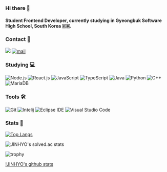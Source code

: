 ### Hi there 👋 
#### Student Frontend Developer, currently studying in Gyeongbuk Software High School, South Korea :kr:.

### Contact :iphone:
<a href="https://www.instagram.com/jinhyo___/" target="_blank"><img src="https://img.shields.io/badge/Instagram-E4405F?style=round-square&logo=Instagram&logoColor=white"/></a>
[![mail](https://img.shields.io/badge/admin@jinhyo.dev-EA4335?style=round-square&logo=Gmail&logoColor=white)](mailto:admin@jinhyo.dev)

### Studying :computer:
![Node.js](https://img.shields.io/badge/Node.js-339933?style=round-square&logo=node.js&logoColor=white)
![React.js](https://img.shields.io/badge/React.js-02569B?style=round-square&logo=React&logoColor=white)
![JavaScript](https://img.shields.io/badge/JavaScript-F7DF1E?style=round-square&logo=JavaScript&logoColor=white)
![TypeScript](https://img.shields.io/badge/TypeScript-3178C6?style=round-square&logo=TypeScript&logoColor=white)
![Java](https://img.shields.io/badge/Java-007396?style=round-square&logo=Java&logoColor=white)
![Python](https://img.shields.io/badge/Python-3776AB?style=round-square&logo=Python&logoColor=white)
![C++](https://img.shields.io/badge/C++-00599C?style=round-square&logo=C%2B%2B&logoColor=white)
![MariaDB](https://img.shields.io/badge/MariaDB-003545?style=round-square&logo=MariaDB&logoColor=white)

### Tools 🛠
![Git](https://img.shields.io/badge/Git-F05032?style=round-square&logo=Git&logoColor=white)
![Intelij](https://img.shields.io/badge/IntelliJ-000000?style=round-square&logo=IntelliJIDEA&logoColor=white)
![Eclipse IDE](https://img.shields.io/badge/EclipseIDE-2C2255?style=round-square&logo=EclipseIDE&logoColor=white)
![Visual Studio Code](https://img.shields.io/badge/vscode-007ACC?style=round-square&logo=VisualStudioCode&logoColor=white)

### Stats :muscle:
[![Top Langs](https://github-readme-stats.vercel.app/api/top-langs/?username=jinhyo-dev)](https://github.com/anuraghazra/github-readme-stats)

![JINHYO's solved.ac stats](http://mazassumnida.wtf/api/v2/generate_badge?boj=jinhyo0850)

![trophy](https://github-profile-trophy.vercel.app/?username=jinhyo-dev&theme=chalk&row=2&column=5)

[!JINHYO's github stats](https://github-readme-stats.vercel.app/api?username=jinhyo-dev&show_icons=true&theme=dracula)




<!--
**jinhyo-dev/jinhyo-dev** is a ✨ _special_ ✨ repository because its `README.md` (this file) appears on your GitHub profile.

Here are some ideas to get you started:

- 🔭 I’m currently working on ...
- 🌱 I’m currently learning ...
- 👯 I’m looking to collaborate on ...
- 🤔 I’m looking for help with ...
- 💬 Ask me about ...
- 📫 How to reach me: ...
- 😄 Pronouns: ...
- ⚡ Fun fact: ...
-->
